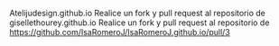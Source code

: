 Atelijudesign.github.io
Realice un fork y pull request al repositorio de gisellethourey.github.io
Realice un fork y pull request al repositorio de  https://github.com/IsaRomeroJ/IsaRomeroJ.github.io/pull/3
